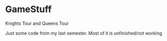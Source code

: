 # GameStuff
Knights Tour and Queens Tour

Just some code from my last semester. Most of it is unfinished/not working
